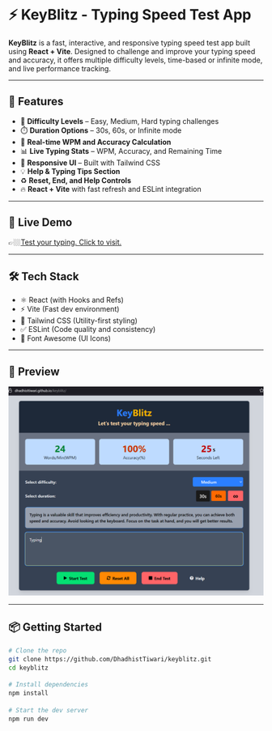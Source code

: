 # ⚡ KeyBlitz - Typing Speed Test App

**KeyBlitz** is a fast, interactive, and responsive typing speed test app built using **React + Vite**. Designed to challenge and improve your typing speed and accuracy, it offers multiple difficulty levels, time-based or infinite mode, and live performance tracking.

---

## 🚀 Features

- 🎯 **Difficulty Levels** – Easy, Medium, Hard typing challenges
- ⏱️ **Duration Options** – 30s, 60s, or Infinite mode
- 💬 **Real-time WPM and Accuracy Calculation**
- 📊 **Live Typing Stats** – WPM, Accuracy, and Remaining Time
- 🎨 **Responsive UI** – Built with Tailwind CSS
- 💡 **Help & Typing Tips Section**
- ♻️ **Reset, End, and Help Controls**
- 🔥 **React + Vite** with fast refresh and ESLint integration

---

## 🔗 Live Demo

👉🏼[Test your typing. Click to visit.](https://https://dhadhisttiwari.github.io/keyblitz//)

---

## 🛠️ Tech Stack

- ⚛️ React (with Hooks and Refs)
- ⚡ Vite (Fast dev environment)
- 💨 Tailwind CSS (Utility-first styling)
- ✅ ESLint (Code quality and consistency)
- 🎨 Font Awesome (UI Icons)

---
## 📸 Preview

![KeyBlitz Screenshot](preview.png)

---
## 📦 Getting Started

```bash
# Clone the repo
git clone https://github.com/DhadhistTiwari/keyblitz.git
cd keyblitz

# Install dependencies
npm install

# Start the dev server
npm run dev

